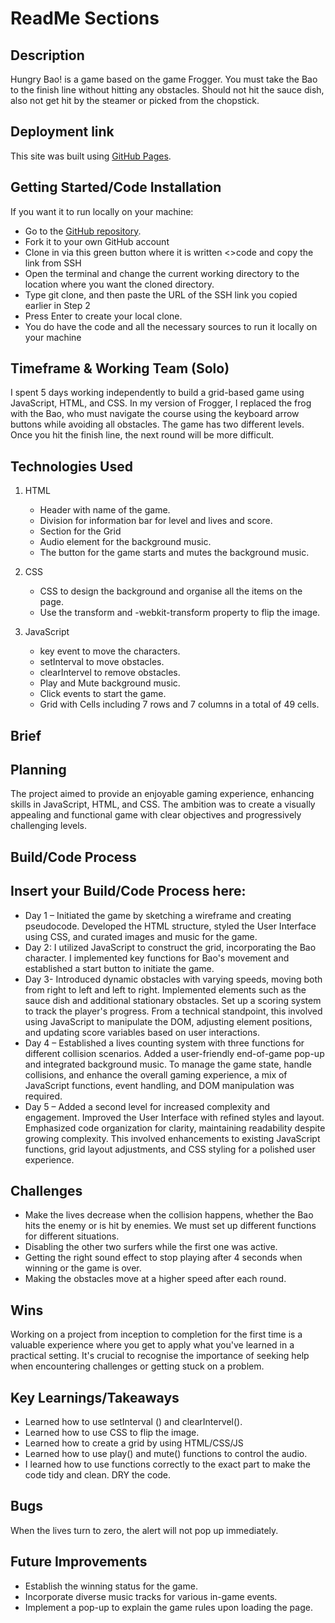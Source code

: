 # ReadMe Sections

## Description
Hungry Bao! is a game based on the game Frogger. You must take the Bao to the finish line without hitting any obstacles. Should not hit the sauce dish, also not get hit by the steamer or picked from the chopstick.

## Deployment link
This site was built using [GitHub Pages](https://yingjod.github.io/Hungry-BAO-/).


## Getting Started/Code Installation
If you want it to run locally on your machine:
 - Go to the [GitHub repository](https://github.com/yingjod/Hungry-BAO-).
 - Fork it to your own GitHub account
 - Clone in via this green button where it is written <>code and copy the link from SSH
 - Open the terminal and change the current working directory to the location where you want the cloned directory.
 - Type git clone, and then paste the URL of the SSH link you copied earlier in Step 2
 - Press Enter to create your local clone. 
 - You do have the code and all the necessary sources to run it locally on your machine

## Timeframe & Working Team (Solo)
I spent 5 days working independently to build a grid-based game using JavaScript, HTML, and CSS. In my version of Frogger, I replaced the frog with the Bao, who must navigate the course using the keyboard arrow buttons while avoiding all obstacles. The game has two different levels. Once you hit the finish line, the next round will be more difficult.



## Technologies Used

001. HTML
       - Header with name of the game.
       - Division for information bar for level and lives and score.
       - Section for the Grid
       - Audio element for the background music.
       - The button for the game starts and mutes the background music.
    
002. CSS
       - CSS to design the background and organise all the items on the page.
       - Use the transform and -webkit-transform property to flip the image.
         
003. JavaScript
       - key event to move the characters.
       - setInterval to move obstacles.
       - clearIntervel to remove obstacles.
       - Play and Mute background music.
       - Click events to start the game.
       - Grid with Cells including 7 rows and 7 columns in a total of 49 cells.


## Brief








## Planning
The project aimed to provide an enjoyable gaming experience, enhancing skills in JavaScript, HTML, and CSS. The ambition was to create a visually appealing and functional game with clear objectives and progressively challenging levels.






## Build/Code Process


## Insert your Build/Code Process here:

- Day 1 – Initiated the game by sketching a wireframe and creating pseudocode. Developed the HTML structure, styled the User Interface using CSS, and curated images and music for the game.
- Day 2: I utilized JavaScript to construct the grid, incorporating the Bao character. I implemented key functions for Bao's movement and established a start button to initiate the game.
- Day 3- Introduced dynamic obstacles with varying speeds, moving both from right to left and left to right. Implemented elements such as the sauce dish and additional stationary obstacles. Set up a scoring system to track the player's progress. From a technical standpoint, this involved using JavaScript to manipulate the DOM, adjusting element positions, and updating score variables based on user interactions.
- Day 4 – Established a lives counting system with three functions for different collision scenarios. Added a user-friendly end-of-game pop-up and integrated background music. To manage the game state, handle collisions, and enhance the overall gaming experience, a mix of JavaScript functions, event handling, and DOM manipulation was required.
- Day 5 – Added a second level for increased complexity and engagement. Improved the User Interface with refined styles and layout. Emphasized code organization for clarity, maintaining readability despite growing complexity. This involved enhancements to existing JavaScript functions, grid layout adjustments, and CSS styling for a polished user experience.


## Challenges
- Make the lives decrease when the collision happens, whether the Bao hits the enemy or is hit by enemies. We must set up different functions for different situations.
- Disabling the other two surfers while the first one was active.
- Getting the right sound effect to stop playing after 4 seconds when winning or the game is over.
- Making the obstacles move at a higher speed after each round.

## Wins

Working on a project from inception to completion for the first time is a valuable experience where you get to apply what you've learned in a practical setting. It's crucial to recognise the importance of seeking help when encountering challenges or getting stuck on a problem.

## Key Learnings/Takeaways
- Learned how to use setInterval () and clearIntervel().
- Learned how to use CSS to flip the image.
- Learned how to create a grid by using HTML/CSS/JS
- Learned how to use play() and mute() functions to control the audio.
- I learned how to use functions correctly to the exact part to make the code tidy and clean. DRY the code.

## Bugs
When the lives turn to zero, the alert will not pop up immediately. 

## Future Improvements

- Establish the winning status for the game.
- Incorporate diverse music tracks for various in-game events.
- Implement a pop-up to explain the game rules upon loading the page.



